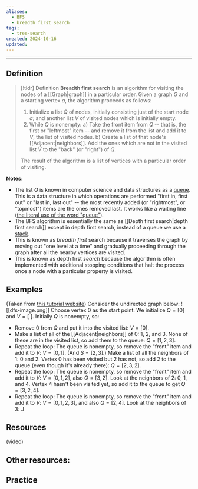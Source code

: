 ```yaml
---
aliases:
  - BFS
  - breadth first search
tags:
  - tree-search
created: 2024-10-16
updated:
---
```

---
## Definition 

> [!tldr] Definition
> **Breadth first search** is an algorithm for visiting the nodes of a [[Graph|graph]] in a particular order. Given a graph $G$ and a starting vertex $a$, the algorithm proceeds as follows: 
> 
> 1. Initialize a list $Q$ of nodes, initially consisting just of the start node $a$; and another list $V$ of visited nodes which is initially empty. 
> 2. While $Q$ is nonempty:
> 	a) Take the front item from $Q$ -- that is, the first or "leftmost" item -- and remove it from the list and add it to $V$, the list of visited nodes. 
> 	b) Create a list of that node's [[Adjacent|neighbors]]. Add the ones which are not in the visited list $V$ to the "back" (or "right") of $Q$. 
> 	
>The result of the algorithm is a list of vertices with a particular order of visiting. 

**Notes:**
- The list $Q$ is known in computer science and data structures as a [queue](https://www.geeksforgeeks.org/queue-data-structure/). This is a data structure in which operations are performed "first in, first out" or "last in, last out" -- the most recently added (or "rightmost", or "topmost") items are the ones removed last. It works like a waiting line ([the literal use of the word "queue"](https://www.merriam-webster.com/dictionary/queue)). 
- The BFS algorithm is essentially the same as [[Depth first search|depth first search]] except in depth first search, instead of a queue we use a [stack](https://www.geeksforgeeks.org/stack-data-structure/). 
- This is known as *breadth first* search because it traverses the graph by moving out "one level at a time" and gradually proceeding through the graph after all the nearby vertices are visited. 
- This is known as depth first *search* because the algorithm is often implemented with additional stopping conditions that halt the process once a node with a particular property is visited. 

## Examples


(Taken from [this tutorial website](https://www.programiz.com/dsa/graph-dfs)) Consider the undirected graph below: 
![[dfs-image.png]]
Choose vertex 0 as the start point. We initialize $Q = [0]$ and $V = [ \ ]$. Initially $Q$ is nonempty, so: 
* Remove $0$ from $Q$ and put it into the visited list: $V = [0]$. 
* Make a list of all of the [[Adjacent|neighbors]] of $0$: $1$, $2$, and $3$. None of these are in the visited list, so add them to the queue: $Q = [1,2,3]$. 
* Repeat the loop: The queue is nonempty, so remove the "front" item and add it to $V$: $V = [0,1]$. (And $S = [2,3]$.) Make a list of all the neighbors of 1: 0 and 2. Vertex 0 has been visited but 2 has not, so add 2 to the queue (even though it's already there): $Q = [2,3,2]$. 
* Repeat the loop: The queue is nonempty, so remove the "front" item and add it to $V$: $V = [0,1,2]$, also $Q = [3,2]$. Look at the neighbors of $2$: 0, 1, and 4. Vertex 4 hasn't been visited yet, so add it to the queue to get $Q = [3,2,4]$. 
* Repeat the loop: The queue is nonempty, so remove the "front" item and add it to $V$: $V = [0,1,2,3]$, and also $Q = [2,4]$. Look at the neighbors of $3$: J

## Resources 

(video)

Other resources: 
- 

## Practice 
